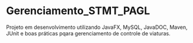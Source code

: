 # Gerenciamento_STMT_PAGL
Projeto em desenvolvimento utilizando JavaFX, MySQL, JavaDOC, Maven, JUnit e boas práticas pqara gerenciamento de controle de viaturas.
